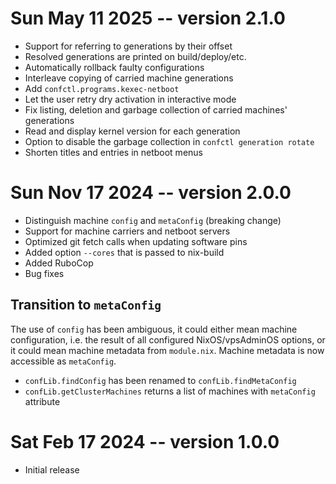 # Sun May 11 2025 -- version 2.1.0
- Support for referring to generations by their offset
- Resolved generations are printed on build/deploy/etc.
- Automatically rollback faulty configurations
- Interleave copying of carried machine generations
- Add `confctl.programs.kexec-netboot`
- Let the user retry dry activation in interactive mode
- Fix listing, deletion and garbage collection of carried machines' generations
- Read and display kernel version for each generation
- Option to disable the garbage collection in `confctl generation rotate`
- Shorten titles and entries in netboot menus

# Sun Nov 17 2024 -- version 2.0.0
- Distinguish machine `config` and `metaConfig` (breaking change)
- Support for machine carriers and netboot servers
- Optimized git fetch calls when updating software pins
- Added option `--cores` that is passed to nix-build
- Added RuboCop
- Bug fixes

## Transition to `metaConfig`
The use of `config` has been ambiguous, it could either mean machine
configuration, i.e. the result of all configured NixOS/vpsAdminOS options,
or it could mean machine metadata from `module.nix`. Machine metadata
is now accessible as `metaConfig`.

- `confLib.findConfig` has been renamed to `confLib.findMetaConfig`
- `confLib.getClusterMachines` returns a list of machines with `metaConfig` attribute

# Sat Feb 17 2024 -- version 1.0.0
- Initial release
